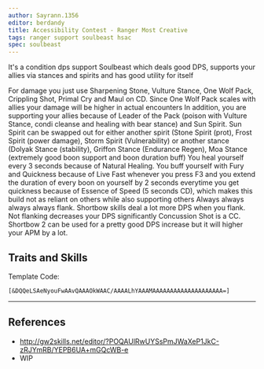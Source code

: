 ```yaml
---
author: Sayrann.1356
editor: berdandy
title: Accessibility Contest - Ranger Most Creative
tags: ranger support soulbeast hsac
spec: soulbeast
---
```


It's a condition dps support Soulbeast which deals good DPS, supports your allies via stances and spirits and has good utility for itself

For damage you just use Sharpening Stone, Vulture Stance, One Wolf Pack, Crippling Shot, Primal Cry and Maul on CD. Since One Wolf Pack scales with allies your damage will be higher in actual encounters
In addition, you are supporting your allies because of Leader of the Pack (poison with Vulture Stance, condi cleanse and healing with bear stance) and Sun Spirit. Sun Spirit can be swapped out for either another spirit (Stone Spirit (prot), Frost Spirit (power damage), Storm Spirit (Vulnerability) or another stance (Dolyak Stance (stability), Griffon Stance (Endurance Regen), Moa Stance (extremely good boon support and boon duration buff)
You heal yourself every 3 seconds because of Natural Healing. You buff yourself with Fury and Quickness because of Live Fast whenever you press F3 and you extend the duration of every boon on yourself by 2 seconds everytime you get quickness because of Essence of Speed (5 seconds CD), which makes this build not as reliant on others while also supporting others
Always always always always flank. Shortbow skills deal a lot more DPS when you flank. Not flanking decreases your DPS significantly
Concussion Shot is a CC. Shortbow 2 can be used for a pretty good DPS increase but it will higher your APM by a lot.

## Traits and Skills

Template Code:

`[&DQQeLSAeNyouFwAAvQAAAOkWAAC/AAAALhYAAAMAAAAAAAAAAAAAAAAAAAA=]`

---

<div
  data-armory-embed='skills'
  data-armory-ids='44948,12498,40498,12537,45717'
>
</div>
<div
  data-armory-embed='specializations'
  data-armory-ids='30,32,55'
  data-armory-30-traits='1069,1846,1912'
  data-armory-32-traits='1072,970,1945'
  data-armory-55-traits='2071,2085,2128'
>
</div>
<script async src='https://unpkg.com/armory-embeds@^0.x.x/armory-embeds.js'></script>



## References

- http://gw2skills.net/editor/?POQAUlRwUYSsPmJWaXeP1JkC-zRJYmRB/YEPB6UA+mGQcWB-e
- WIP
